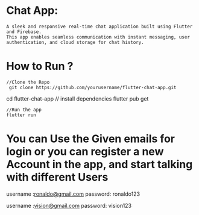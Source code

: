 # Chat App: 
    A sleek and responsive real-time chat application built using Flutter and Firebase. 
    This app enables seamless communication with instant messaging, user authentication, and cloud storage for chat history.
# How to Run ? 
    //Clone the Repo
     git clone https://github.com/yourusername/flutter-chat-app.git
cd flutter-chat-app
    //  install dependencies
    flutter pub get

    //Run the app 
    flutter run
# You can Use the Given emails for login or you can register a new Account in the app, and start talking with different Users
    
username :ronaldo@gmail.com
password: ronaldo123

username :vision@gmail.com
password: vision123
